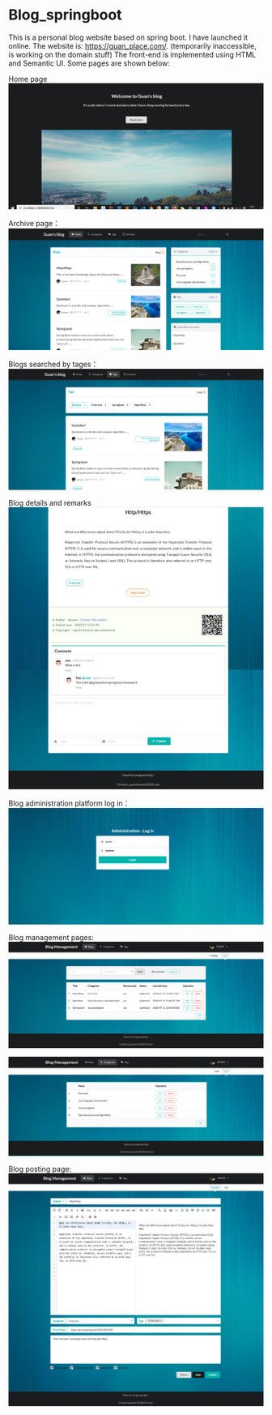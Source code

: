 # Blog_springboot

This is a personal blog website based on spring boot. I have launched it online. The website is: https://guan_place.com/. (temporarily inaccessible, is working on the domain stuff) The front-end is implemented using HTML and Semantic UI. Some pages are shown below:

Home page
![Alt text](https://github.com/Arella1101/Blog_springboot/blob/master/demo/%E5%8D%9A%E5%AE%A2%E9%A6%96%E9%A1%B5.png)

Archive page：
![Alt text](https://github.com/Arella1101/Blog_springboot/blob/master/demo/%E5%8D%9A%E5%AE%A2%E5%BD%92%E6%A1%A3.png)

Blogs searched by tages：
![Alt text](https://github.com/Arella1101/Blog_springboot/blob/master/demo/%E6%A0%87%E7%AD%BE.png)

Blog details and remarks
![Alt text](https://github.com/Arella1101/Blog_springboot/blob/master/demo/%E5%8D%9A%E5%AE%A2%E6%AD%A3%E6%96%87%E8%AF%84%E8%AE%BA.png)

Blog administration platform log in：
![Alt text](https://github.com/Arella1101/Blog_springboot/blob/master/demo/%E5%90%8E%E5%A4%A9%E7%AE%A1%E7%90%86%E9%A6%96%E9%A1%B5.png)

Blog management pages:
![Alt text](https://github.com/Arella1101/Blog_springboot/blob/master/demo/%E5%90%8E%E5%8F%B0%E5%8D%9A%E5%AE%A2%E7%AE%A1%E7%90%86.png)


![Alt text](https://github.com/Arella1101/Blog_springboot/blob/master/demo/%E5%90%8E%E5%8F%B0%E5%88%86%E7%B1%BB%E7%AE%A1%E7%90%86.png)

Blog posting page:
![Alt text](https://github.com/Arella1101/Blog_springboot/blob/master/demo/%E5%90%8E%E5%8F%B0%E5%8D%9A%E5%AE%A2%E5%8F%91%E5%B8%83.png)
